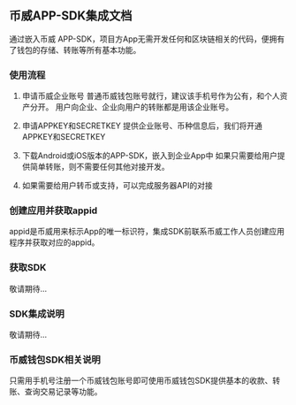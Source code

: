 ## 币威APP-SDK集成文档
通过嵌入币威 APP-SDK，项目方App无需开发任何和区块链相关的代码，便拥有了钱包的存储、转账等所有基本功能。


### 使用流程
1. 申请币威企业账号
  普通币威钱包账号就行，建议该手机号作为公有，和个人资产分开。
  用户向企业、企业向用户的转账都是用该企业账号。

2. 申请APPKEY和SECRETKEY
  提供企业账号、币种信息后，我们将开通APPKEY和SECRETKEY

3. 下载Android或iOS版本的APP-SDK，嵌入到企业App中
  如果只需要给用户提供简单转账，则不需要任何其他对接开发。

4. 如果需要给用户转币或支持，可以完成服务器API的对接



### 创建应用并获取appid
appid是币威用来标示App的唯一标识符，集成SDK前联系币威工作人员创建应用程序并获取对应的appid。

### 获取SDK
敬请期待...

### SDK集成说明
敬请期待...

### 币威钱包SDK相关说明

只需用手机号注册一个币威钱包账号即可使用币威钱包SDK提供基本的收款、转账、查询交易记录等功能。

